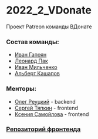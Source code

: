 # 2022_2_VDonate
Проект Patreon команды ВДонате

### Состав команды:
- [Иван Гапоян](https://github.com/Loen15)
- [Леонард Пак](https://github.com/MrLeonardPak)
- [Иван Мильченко](https://github.com/themilchenko)
- [Альберт Кашапов](https://github.com/zeronethunter)

### Менторы:
- [Олег Реуцкий](https://github.com/astlok) - backend
- [Сергей Тяпкин](https://github.com/SergTyapkin) - frontend
- [Ксения Самойлова](https://github.com/somebody-kseny) - frontend

### [Репозиторий фронтенда](https://github.com/frontend-park-mail-ru/2022_2_VDonate)

